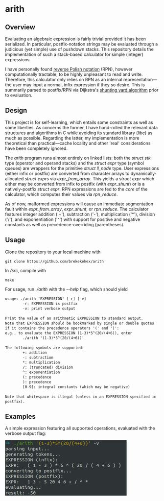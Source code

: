 # arith
## Overview
Evaluating an algebraic expression is fairly trivial provided it has been serialized. In particular, postfix-notation strings may be evaluated through a judicious (yet simple) use of pushdown stacks. This repository details the implementation of such a stack-based calculator for simple (integer) expressions.

I have personally found [reverse Polish notation](https://en.wikipedia.org/wiki/Reverse_Polish_notation) (RPN), however computationally tractable, to be highly unpleasant to read and write. Therefore, this calculator only relies on RPN as an internal representation&mdash;the user may input a normal, infix expression if they so desire. This is summarily parsed to postfix/RPN via Dijkstra's [shunting yard algorithm](http://www.cs.utexas.edu/~EWD/MCReps/MR35.PDF) prior to evaluation.

## Design
This project is for self-learning, which entails some constraints as well as some liberties. As concerns the former, I have hand-rolled the relevant data structures and algorithms in C while avoiding its standard library (*libc*) as much as possible.
Regarding the latter, my implementation is more theoretical than practical&mdash;cache locality and other 'real' considerations have been completely ignored.

The *arith* program runs almost entirely on linked lists: both the *struct stk* type (operator and operand stacks) and the *struct expr* type (symbol queues) are wrappers for the primitive *struct ll_node* type. User expressions (either infix or postfix) are converted from character arrays to dynamically-allocated *struct expr*s via *expr_from_array*. This yields a *struct expr* which either may be converted from infix to postfix (with *expr_shunt*) or is a natively-postfix *struct expr*. RPN expressions are fed to the *core* of the calculator, which computes their values via *rpn_reduce*.

As of now, malformed expressions will cause an immediate segmentation fault within *expr_from_array*, *expr_shunt*, or *rpn_reduce*. The calculator features integer addition ('+'), subtraction ('-'), multiplication ('*'), division ('/'), and exponentiation ('^') with support for positive and negative constants as well as precedence-overriding (parentheses). 

## Usage
Clone the repository to your local machine with

```linux
git clone https://github.com/brekekekex/arith
```

In */src*, compile with 

```linux
make
```

For usage, run *./arith* with the *--help* flag, which should yield
```linux
usage: ./arith 'EXPRESSION' [-r] [-v]
        -r: EXPRESSION is postfix
        -v: print verbose output

Print the value of an arithmetic EXPRESSION to standard output. 
Note that EXPRESSION should be bookmarked by single or double quotes 
if it contains the precedence operators '(' and ')': 
e.g., to evaluate the EXPRESSION (1-3)*5^(20/(4+6)), enter 
        ./arith '(1-3)*5^(20/(4+6))'

The following symbols are supported: 
        +: addition
        -: subtraction
        *: multiplication
        /: (truncated) division
        ^: exponentiation
        (: precedence
        ): precedence
        [0-9]: integral constants (which may be negative)

Note that whitespace is illegal (unless in an EXPRESSION specified in postfix).
```

## Examples
A simple expression featuring all supported operations, evaluated with the verbose output flag:

![alt text](https://github.com/brekekekex/arith/blob/master/img/example.png)


